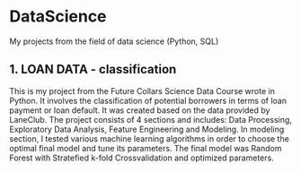 # DataScience
My projects from the field of data science (Python, SQL)

## 1. LOAN DATA - classification
This is my project from the Future Collars Science Data Course wrote in Python. It involves the classification of potential borrowers in terms of loan payment 
or loan default. It was created based on the data provided by LaneClub. The project consists of 4 sections and includes: Data Processing, Exploratory Data Analysis, 
Feature Engineering and Modeling. In modeling section, I tested various machine learning algorithms in order to choose the optimal final model and tune 
its parameters. The final model was Random Forest with Stratefied k-fold Crossvalidation and optimized parameters.
